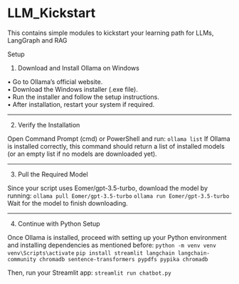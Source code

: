 # LLM_Kickstart
This contains simple modules to kickstart your learning path for LLMs, LangGraph and RAG

Setup
1. Download and Install Ollama on Windows
   
•	Go to Ollama’s official website.<br>
•	Download the Windows installer (.exe file).<br>
•	Run the installer and follow the setup instructions.<br>
•	After installation, restart your system if required.<br>
________________________________________
2. Verify the Installation
   
Open Command Prompt (cmd) or PowerShell and run:
```ollama list```
If Ollama is installed correctly, this command should return a list of installed models (or an empty list if no models are downloaded yet).
________________________________________
3. Pull the Required Model
   
Since your script uses Eomer/gpt-3.5-turbo, download the model by running:
```ollama pull Eomer/gpt-3.5-turbo```
```ollama run Eomer/gpt-3.5-turbo```
Wait for the model to finish downloading.
________________________________________
4. Continue with Python Setup
   
Once Ollama is installed, proceed with setting up your Python environment and installing dependencies as mentioned before:
```python -m venv venv```
```venv\Scripts\activate```
```pip install streamlit langchain langchain-community chromadb sentence-transformers pypdfs pypika chromadb```

Then, run your Streamlit app:
```streamlit run chatbot.py```
